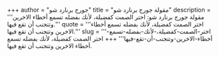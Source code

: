+++
author = "جورج برنارد شو"
title = "مقولة جورج برنارد شو"
description = '''مقولة جورج برنارد شو: اختر الصمت كفضيلة، لأنك بفضله تسمع أخطاء الاخرين وتتجنب أن تقع فيها.'''
quote = '''اختر الصمت كفضيلة، لأنك بفضله تسمع أخطاء الاخرين وتتجنب أن تقع فيها.'''
slug = '''اختر-الصمت-كفضيلة،-لأنك-بفضله-تسمع-أخطاء-الاخرين-وتتجنب-أن-تقع-فيها'''
+++
اختر الصمت كفضيلة، لأنك بفضله تسمع أخطاء الاخرين وتتجنب أن تقع فيها.
